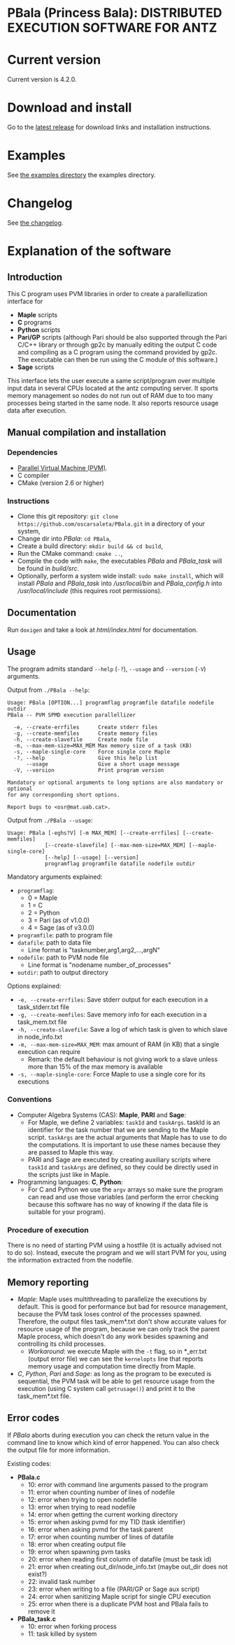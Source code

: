 <!--
    This file is part of PBala (http://github.com/oscarsaleta/PBala)

    Copyright (C) 2016  O. Saleta

    PBala is free software: you can redistribute it and/or modify
    it under the terms of the GNU Lesser General Public License as published
    by the Free Software Foundation, either version 3 of the License, or
    (at your option) any later version.

    This program is distributed in the hope that it will be useful,
    but WITHOUT ANY WARRANTY; without even the implied warranty of
    MERCHANTABILITY or FITNESS FOR A PARTICULAR PURPOSE.  See the
    GNU Lesser General Public License for more details.

    You should have received a copy of the GNU Lesser General Public License
    along with this program.  If not, see <http://www.gnu.org/licenses/>.
-->


# PBala (Princess Bala): DISTRIBUTED EXECUTION SOFTWARE FOR ANTZ

# Current version

Current version is 4.2.0. 

# Download and install
Go to the [latest release](https://www.github.com/oscarsaleta/PBala/releases/latest "Latest release") for download links and installation instructions.

# Examples
See [the examples directory](Examples "Examples") the examples directory.

# Changelog
See [the changelog](CHANGELOG.md "CHANGELOG.md").

# Explanation of the software

## Introduction

This C program uses PVM libraries in order to create a parallellization interface for

* **Maple** scripts
* **C** programs
* **Python** scripts
* **Pari/GP** scripts (although Pari should be also supported through the Pari C/C++ library or through gp2c by manually editing the output C code and compiling as a C program using the command provided by gp2c. The executable can then be run using the C module of this software.)
* **Sage** scripts

This interface lets the user execute a same script/program over multiple input data in several CPUs located at the antz computing server. It sports memory management so nodes do not run out of RAM due to too many processes being started in the same node. It also reports resource usage data after execution.

## Manual compilation and installation

### Dependencies
* [Parallel Virtual Machine (PVM)](http://www.netlib.org/pvm3/ "PVM homepage").
* C compiler
* CMake (version 2.6 or higher)

### Instructions

* Clone this git repository: `git clone https://github.com/oscarsaleta/PBala.git` in a directory of your system,
* Change dir into *PBala*: `cd PBala`,
* Create a build directory: `mkdir build && cd build`,
* Run the CMake command: `cmake ..`,
* Compile the code with `make`, the executables *PBala* and *PBala_task* will be found in *build/src*.
* Optionally, perform a system wide install: `sudo make install`, which will install *PBala* and *PBala_task* into */usr/local/bin* and *PBala_config.h* into */usr/local/include* (this requires root permissions).


## Documentation

Run `doxigen` and take a look at *html/index.html* for documentation.

## Usage

The program admits standard `--help` (`-?`), `--usage` and `--version` (`-V`) arguments.

Output from `./PBala --help`:

```
Usage: PBala [OPTION...] programflag programfile datafile nodefile outdir
PBala -- PVM SPMD execution parallellizer

  -e, --create-errfiles      Create stderr files
  -g, --create-memfiles      Create memory files
  -h, --create-slavefile     Create node file
  -m, --max-mem-size=MAX_MEM Max memory size of a task (KB)
  -s, --maple-single-core    Force single core Maple
  -?, --help                 Give this help list
      --usage                Give a short usage message
  -V, --version              Print program version

Mandatory or optional arguments to long options are also mandatory or optional
for any corresponding short options.

Report bugs to <osr@mat.uab.cat>.
```

Output from `./PBala --usage`:

```
Usage: PBala [-eghs?V] [-m MAX_MEM] [--create-errfiles] [--create-memfiles]
            [--create-slavefile] [--max-mem-size=MAX_MEM] [--maple-single-core]
            [--help] [--usage] [--version]
            programflag programfile datafile nodefile outdir
```

Mandatory arguments explained:

* `programflag`:
    + 0 = Maple
    + 1 = C
    + 2 = Python
    + 3 = Pari (as of v1.0.0)
    + 4 = Sage (as of v3.0.0)
* `programfile`: path to program file
* `datafile`: path to data file
    + Line format is "tasknumber,arg1,arg2,...,argN"
* `nodefile`: path to PVM node file
    + Line format is "nodename number_of_processes"
* `outdir`: path to output directory

Options explained:

- `-e, --create-errfiles`: Save stderr output for each execution in a task_stderr.txt file
- `-g, --create-memfiles`: Save memory info for each execution in a task_mem.txt file
- `-h, --create-slavefile`: Save a log of which task is given to which slave in node_info.txt
- `-m, --max-mem-size=MAX_MEM`: max amount of RAM (in KB) that a single execution can require
    + Remark: the default behaviour is not giving work to a slave unless more than 15% of the max memory is available
- `-s, --maple-single-core`: Force Maple to use a single core for its executions



### Conventions

 - Computer Algebra Systems (CAS): **Maple**, **PARI** and **Sage**:
    + For Maple, we define 2 variables: `taskId` and `taskArgs`. taskId is an identifier for the task number that we are sending to the Maple script. `taskArgs` are the actual arguments that Maple has to use to do the computations. It is important to use these names because they are passed to Maple this way.
    + PARI and Sage are executed by creating auxiliary scripts where `taskId` and `taskArgs` are defined, so they could be directly used in the scripts just like in Maple.
- Programming languages: **C**, **Python**:
    + For C and Python we use the `argv` arrays so make sure the program can read and use those variables (and perform the error checking because this software has no way of knowing if the data file is suitable for your program).

### Procedure of execution

There is no need of starting PVM using a hostfile (it is actually advised not to do so). Instead, execute the program and we will start PVM for you, using the information extracted from the nodefile.

## Memory reporting
  
- *Maple*: Maple uses multithreading to parallelize the executions by default. This is good for performance but bad for resource management, because the PVM task loses control of the processes spawned. Therefore, the output files task_mem\*.txt don't show accurate values for resource usage of the program, because we can only track the parent Maple process, which doesn't do any work besides spawning and controlling its child processes. 
    + *Workaround*: we execute Maple with the `-t` flag, so in \*\_err.txt (output error file) we can see the `kernelopts` line that reports memory usage and computation time directly from Maple.
- *C*, *Python*, *Pari* and *Sage*: as long as the program to be executed is sequential, the PVM task will be able to get resource usage from the execution (using C system call `getrusage()`) and print it to the task_mem\*.txt file.

## Error codes

If *PBala* aborts during execution you can check the return value in the command line to know which kind of error happened. You can also check the output file for more information.

Existing codes:

* **PBala.c**
    - 10: error with command line arguments passed to the program
    - 11: error when counting number of lines of nodefile
    - 12: error when trying to open nodefile
    - 13: error when trying to read nodefile
    - 14: error when getting the current working directory
    - 15: error when asking pvmd for my TID (task identifier)
    - 16: error when asking pvmd for the task parent
    - 17: error when counting number of lines of datafile
    - 18: error when creating output file
    - 19: error when spawning pvm tasks
    - 20: error when reading first column of datafile (must be task id)
    - 21: error when creating out_dir/node_info.txt (maybe out_dir does not exist?)
    - 22: invalid task number
    - 23: error when writing to a file (PARI/GP or Sage aux script)
    - 24: error when sanitizing Maple script for single CPU execution
    - 25: error when there is a duplicate PVM host and PBala fails to remove it
* **PBala_task.c**
    - 10: error when forking process
    - 11: task killed by system
